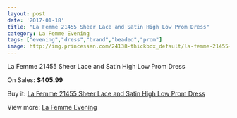 ```yaml
---
layout: post
date: '2017-01-18'
title: "La Femme 21455 Sheer Lace and Satin High Low Prom Dress"
category: La Femme Evening
tags: ["evening","dress","brand","beaded","prom"]
image: http://img.princessan.com/24138-thickbox_default/la-femme-21455-sheer-lace-and-satin-high-low-prom-dress.jpg
---
```

La Femme 21455 Sheer Lace and Satin High Low Prom Dress

On Sales: **$405.99**
<a href="https://www.princessan.com/en/la-femme-evening/11173-la-femme-21455-sheer-lace-and-satin-high-low-prom-dress.html"><amp-img layout="responsive" width="600" height="600" src="//img.princessan.com/24138-thickbox_default/la-femme-21455-sheer-lace-and-satin-high-low-prom-dress.jpg" alt="La Femme 21455 Sheer Lace and Satin High Low Prom Dress 0" /></a>
<a href="https://www.princessan.com/en/la-femme-evening/11173-la-femme-21455-sheer-lace-and-satin-high-low-prom-dress.html"><amp-img layout="responsive" width="600" height="600" src="//img.princessan.com/24139-thickbox_default/la-femme-21455-sheer-lace-and-satin-high-low-prom-dress.jpg" alt="La Femme 21455 Sheer Lace and Satin High Low Prom Dress 1" /></a>

Buy it: [La Femme 21455 Sheer Lace and Satin High Low Prom Dress](https://www.princessan.com/en/la-femme-evening/11173-la-femme-21455-sheer-lace-and-satin-high-low-prom-dress.html "La Femme 21455 Sheer Lace and Satin High Low Prom Dress")

View more: [La Femme Evening](https://www.princessan.com/en/29-la-femme-evening "La Femme Evening")